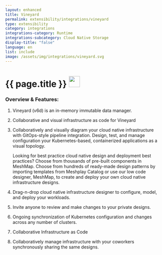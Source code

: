 ```yaml
---
layout: enhanced
title: Vineyard
permalink: extensibility/integrations/vineyard
type: extensibility
category: integrations
integrations-category: Runtime
integrations-subcategory: Cloud Native Storage
display-title: "false"
language: en
list: include
image: /assets/img/integrations/vineyard.svg
---
```


<h1>{{ page.title }} <img src="{{ page.image }}" style="width: 35px; height: 35px;" /></h1>


<!-- This needs replaced with the Category property, not the sub-category.
 #### About: Vineyard (v6d) is an in-memory immutable data manager. -->

### Overview & Features:

1. Vineyard (v6d) is an in-memory immutable data manager.

2. Collaborative and visual infrastructure as code for Vineyard

4. 
    Collaboratively and visually diagram your cloud native infrastructure with GitOps-style pipeline integration. Design, test, and manage configuration your Kubernetes-based, containerized applications as a visual topology.



    Looking for best practice cloud native design and deployment best practices? Choose from thousands of pre-built components in MeshMap. Choose from hundreds of ready-made design patterns by importing templates from Meshplay Catalog or use our low code designer, MeshMap, to create and deploy your own cloud native infrastructure designs.



5. Drag-n-drop cloud native infrastructure designer to configure, model, and deploy your workloads.

6. Invite anyone to review and make changes to your private designs.

7. Ongoing synchronization of Kubernetes configuration and changes across any number of clusters.

8. Collaborative Infrastructure as Code

9. Collaboratively manage infrastructure with your coworkers synchronously sharing the same designs.

